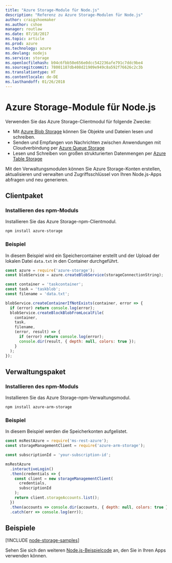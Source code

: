 ```yaml
---
title: "Azure Storage-Module für Node.js"
description: "Referenz zu Azure Storage-Modulen für Node.js"
author: craigshoemaker
ms.author: cshoe
manager: routlaw
ms.date: 07/18/2017
ms.topic: article
ms.prod: azure
ms.technology: azure
ms.devlang: nodejs
ms.service: storage
ms.openlocfilehash: b94c6fbb50e656e0dcc542236afe791c7ddc9be4
ms.sourcegitcommit: 78001187db408d21909e949c8a592f76626c2c3b
ms.translationtype: HT
ms.contentlocale: de-DE
ms.lasthandoff: 01/26/2018
---
```

# <a name="azure-storage-modules-for-nodejs"></a>Azure Storage-Module für Node.js

Verwenden Sie das Azure Storage-Clientmodul für folgende Zwecke:

- Mit [Azure Blob Storage](https://docs.microsoft.com/azure/storage/storage-nodejs-how-to-use-blob-storage) können Sie Objekte und Dateien lesen und schreiben.
- Senden und Empfangen von Nachrichten zwischen Anwendungen mit Cloudverbindung per [Azure Queue Storage](https://docs.microsoft.com/azure/storage/storage-nodejs-how-to-use-queues)
- Lesen und Schreiben von großen strukturierten Datenmengen per [Azure Table Storage](https://docs.microsoft.com/azure/storage/storage-nodejs-how-to-use-table-storage)

Mit den Verwaltungsmodulen können Sie Azure Storage-Konten erstellen, aktualisieren und verwalten und Zugriffsschlüssel von Ihren Node.js-Apps abfragen und neu generieren.

## <a name="client-package"></a>Clientpaket

### <a name="install-the-npm-module"></a>Installieren des npm-Moduls

Installieren Sie das Azure Storage-npm-Clientmodul.

```bash
npm install azure-storage
```

### <a name="example"></a>Beispiel

In diesem Beispiel wird ein Speichercontainer erstellt und der Upload der lokalen Datei `data.txt` in den Container durchgeführt.

```javascript
const azure = require('azure-storage');
const blobService = azure.createBlobService(storageConnectionString);

const container = 'taskcontainer';
const task = 'taskblob';
const filename = 'data.txt';

blobService.createContainerIfNotExists(container, error => {
  if (error) return console.log(error);
  blobService.createBlockBlobFromLocalFile(
    container,
    task,
    filename,
    (error, result) => {
      if (error) return console.log(error);
      console.dir(result, { depth: null, colors: true });
    }
  );
});
```

## <a name="management-package"></a>Verwaltungspaket

### <a name="install-the-npm-module"></a>Installieren des npm-Moduls 

Installieren Sie das Azure Storage-npm-Verwaltungsmodul.

```bash
npm install azure-arm-storage
```

### <a name="example"></a>Beispiel

In diesem Beispiel werden die Speicherkonten aufgelistet.

```javascript
const msRestAzure = require('ms-rest-azure');
const storageManagementClient = require('azure-arm-storage');

const subscriptionId = 'your-subscription-id';

msRestAzure
  .interactiveLogin()
  .then(credentials => {
    const client = new storageManagementClient(
      credentials,
      subscriptionId
    );
    return client.storageAccounts.list();
  })
  .then(accounts => console.dir(accounts, { depth: null, colors: true }))
  .catch(err => console.log(err));
```

## <a name="samples"></a>Beispiele

[!INCLUDE [node-storage-samples](../docs-ref-conceptual/includes/storage-samples.md)]

Sehen Sie sich den weiteren [Node.js-Beispielcode](https://azure.microsoft.com/resources/samples/?platform=nodejs) an, den Sie in Ihren Apps verwenden können.
